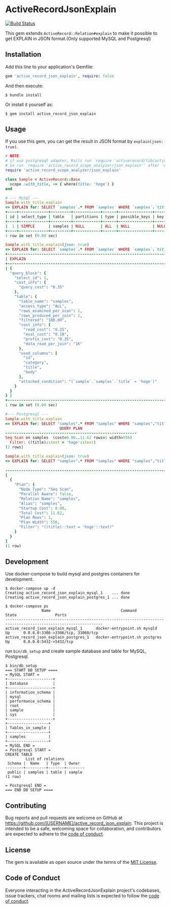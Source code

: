 # ActiveRecordJsonExplain
[![Build Status](https://travis-ci.com/Madogiwa0124/active_record_json_explain.svg?branch=master)](https://travis-ci.com/Madogiwa0124/active_record_json_explain)

This gem extends `ActiveRecord::Relation#explain` to make it possible to get EXPLAIN in JSON format.(Only supported MySQL and Postgresql)

## Installation

Add this line to your application's Gemfile:

```ruby
gem 'active_record_json_explain', require: false
```

And then execute:

    $ bundle install

Or install it yourself as:

    $ gem install active_record_json_explain

## Usage

If you use this gem, you can get the result in JSON format by `explain(json: true)`.

``` ruby
# NOTE:
# if use postgresql adapter, Rails run `require 'activerecord/lib/active_record/connection_adapters/postgresql/database_statement'` when establish_connection runs.
# So run `require 'active_record_scope_analyzer/json_explain'` after `establish_connection`.
require 'active_record_scope_analyzer/json_explain'

class Sample < ActiveRecord::Base
  scope :with_title, -> { where(title: 'hoge') }
end

# --- MySql ---
Sample.with_title.explain
=> EXPLAIN for: SELECT `samples`.* FROM `samples` WHERE `samples`.`title` = 'hoge'
+----+-------------+---------+------------+------+---------------+------+---------+------+------+----------+-------------+
| id | select_type | table   | partitions | type | possible_keys | key  | key_len | ref  | rows | filtered | Extra       |
+----+-------------+---------+------------+------+---------------+------+---------+------+------+----------+-------------+
|  1 | SIMPLE      | samples | NULL       | ALL  | NULL          | NULL | NULL    | NULL |    1 |    100.0 | Using where |
+----+-------------+---------+------------+------+---------------+------+---------+------+------+----------+-------------+
1 row in set (0.00 sec)

Sample.with_title.explain(json: true)
=> EXPLAIN for: SELECT `samples`.* FROM `samples` WHERE `samples`.`title` = 'hoge'
+------------------------------------------------------------------------------------------------------------------------------------------------------------------------------------------------------------------------------------------------------------------------------------------------------------------------------------------------------------------------------------------------------------------------------------------------------------------------------------------------------------------------------------------------------------------------------------------------------------------------+
| EXPLAIN                                                                                                                                                                                                                                                                                                                                                                                                                                                                                                                                                                                                                |
+------------------------------------------------------------------------------------------------------------------------------------------------------------------------------------------------------------------------------------------------------------------------------------------------------------------------------------------------------------------------------------------------------------------------------------------------------------------------------------------------------------------------------------------------------------------------------------------------------------------------+
| {
  "query_block": {
    "select_id": 1,
    "cost_info": {
      "query_cost": "0.35"
    },
    "table": {
      "table_name": "samples",
      "access_type": "ALL",
      "rows_examined_per_scan": 1,
      "rows_produced_per_join": 1,
      "filtered": "100.00",
      "cost_info": {
        "read_cost": "0.25",
        "eval_cost": "0.10",
        "prefix_cost": "0.35",
        "data_read_per_join": "1K"
      },
      "used_columns": [
        "id",
        "category",
        "title",
        "body"
      ],
      "attached_condition": "(`sample`.`samples`.`title` = 'hoge')"
    }
  }
} |
+------------------------------------------------------------------------------------------------------------------------------------------------------------------------------------------------------------------------------------------------------------------------------------------------------------------------------------------------------------------------------------------------------------------------------------------------------------------------------------------------------------------------------------------------------------------------------------------------------------------------+
1 row in set (0.00 sec)

#--- Postgresql ---
Sample.with_title.explain
=> EXPLAIN for: SELECT "samples".* FROM "samples" WHERE "samples"."title" = $1 [["title", "hoge"]]
                        QUERY PLAN
----------------------------------------------------------
Seq Scan on samples  (cost=0.00..11.62 rows=1 width=556)
  Filter: ((title)::text = 'hoge'::text)
(2 rows)

Sample.with_title.explain(json: true)
=> EXPLAIN for: SELECT "samples".* FROM "samples" WHERE "samples"."title" = $1 [["title", "hoge"]]
                                                                                                                                                    QUERY PLAN
------------------------------------------------------------------------------------------------------------------------------------------------------------------------------------------------------------------------------------------------------------------------------------------------------------------
[
  {
    "Plan": {
      "Node Type": "Seq Scan",
      "Parallel Aware": false,
      "Relation Name": "samples",
      "Alias": "samples",
      "Startup Cost": 0.00,
      "Total Cost": 11.62,
      "Plan Rows": 1,
      "Plan Width": 556,
      "Filter": "((title)::text = 'hoge'::text)"
    }
  }
]
(1 row)
```

## Development

Use docker-compose to build mysql and postgres containers for development.

```
$ docker-compose up -d
Creating active_record_json_explain_mysql_1    ... done
Creating active_record_json_explain_postgres_1 ... done

$ docker-compose ps
                Name                               Command              State                 Ports
-----------------------------------------------------------------------------------------------------------------
active_record_json_explain_mysql_1      docker-entrypoint.sh mysqld     Up      0.0.0.0:3306->3306/tcp, 33060/tcp
active_record_json_explain_postgres_1   docker-entrypoint.sh postgres   Up      0.0.0.0:5432->5432/tcp
```

run `bin/db_setup` and create sample database and table for MySQL, Postgresql.

```
$ bin/db_setup
=== START DB SETUP ====
= MySQL START =
+--------------------+
| Database           |
+--------------------+
| information_schema |
| mysql              |
| performance_schema |
| root               |
| sample             |
| sys                |
+--------------------+
+------------------+
| Tables_in_sample |
+------------------+
| samples          |
+------------------+
= MySQL END =
= Postgresql START =
CREATE TABLE
         List of relations
 Schema |  Name   | Type  | Owner
--------+---------+-------+--------
 public | samples | table | sample
(1 row)

= Postgresql END =
=== END DB SETUP ====
```

## Contributing

Bug reports and pull requests are welcome on GitHub at https://github.com/[USERNAME]/active_record_json_explain. This project is intended to be a safe, welcoming space for collaboration, and contributors are expected to adhere to the [code of conduct](https://github.com/[USERNAME]/active_record_json_explain/blob/master/CODE_OF_CONDUCT.md).


## License

The gem is available as open source under the terms of the [MIT License](https://opensource.org/licenses/MIT).

## Code of Conduct

Everyone interacting in the ActiveRecordJsonExplain project's codebases, issue trackers, chat rooms and mailing lists is expected to follow the [code of conduct](https://github.com/Madogiwa0124/active_record_json_explain/blob/master/CODE_OF_CONDUCT.md).
